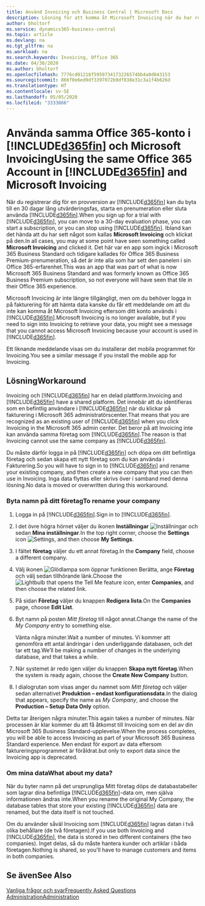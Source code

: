 ```yaml
---
title: Använd Invoicing och Business Central | Microsoft Docs
description: Lösning för att komma åt Microsoft Invoicing när du har registrerat dig för Dynamics 365 Business Central.
author: bholtorf
ms.service: dynamics365-business-central
ms.topic: article
ms.devlang: na
ms.tgt_pltfrm: na
ms.workload: na
ms.search.keywords: Invoicing, Office 365
ms.date: 04/30/2020
ms.author: bholtorf
ms.openlocfilehash: 7776cd01218f5959734173226574bb4a0d043153
ms.sourcegitcommit: 866f0e6ed9df3397072b9df838e31c3a1f4b626d
ms.translationtype: HT
ms.contentlocale: sv-SE
ms.lasthandoff: 05/05/2020
ms.locfileid: "3333866"
---
```

# <a name="using-the-same-office-365-account-in-d365fin-and-microsoft-invoicing"></a><span data-ttu-id="2a18f-103">Använda samma Office 365-konto i [!INCLUDE[d365fin](includes/d365fin_long_md.md)] och Microsoft Invoicing</span><span class="sxs-lookup"><span data-stu-id="2a18f-103">Using the same Office 365 Account in [!INCLUDE[d365fin](includes/d365fin_long_md.md)] and Microsoft Invoicing</span></span>
<span data-ttu-id="2a18f-104">När du registrerar dig för en provversion av [!INCLUDE[d365fin](includes/d365fin_md.md)] kan du byta till en 30 dagar lång utvärderingsfas, starta en prenumeration eller sluta använda [!INCLUDE[d365fin](includes/d365fin_md.md)].</span><span class="sxs-lookup"><span data-stu-id="2a18f-104">When you sign up for a trial with [!INCLUDE[d365fin](includes/d365fin_md.md)], you can move to a 30-day evaluation phase, you can start a subscription, or you can stop using [!INCLUDE[d365fin](includes/d365fin_md.md)].</span></span> <span data-ttu-id="2a18f-105">Ibland kan det hända att du har sett något som kallas **Microsoft Invoicing** och klickat på den.</span><span class="sxs-lookup"><span data-stu-id="2a18f-105">In all cases, you may at some point have seen something called **Microsoft Invoicing** and clicked it.</span></span> <span data-ttu-id="2a18f-106">Det här var en app som ingick i Microsoft 365 Business Standard och tidigare kallades för Office 365 Business Premium-prenumeration, så det är inte alla som har sett den panelen i sin Office 365-erfarenhet.</span><span class="sxs-lookup"><span data-stu-id="2a18f-106">This was an app that was part of what is now Microsoft 365 Business Standard and was formerly known as Office 365 Business Premium subscription, so not everyone will have seen that tile in their Office 365 experience.</span></span>  

<span data-ttu-id="2a18f-107">Microsoft Invoicing är inte längre tillgängligt, men om du behöver logga in på fakturering för att hämta data kanske du får ett meddelande om att du inte kan komma åt Microsoft Invoicing eftersom ditt konto används i [!INCLUDE[d365fin](includes/d365fin_md.md)].</span><span class="sxs-lookup"><span data-stu-id="2a18f-107">Microsoft Invoicing is no longer available, but if you need to sign into Invoicing to retrieve your data, you might see a message that you cannot access Microsoft Invoicing because your account is used in [!INCLUDE[d365fin](includes/d365fin_md.md)].</span></span>  

<span data-ttu-id="2a18f-108">Ett liknande meddelande visas om du installerar det mobila programmet för Invoicing.</span><span class="sxs-lookup"><span data-stu-id="2a18f-108">You see a similar message if you install the mobile app for Invoicing.</span></span>  

## <a name="workaround"></a><span data-ttu-id="2a18f-109">Lösning</span><span class="sxs-lookup"><span data-stu-id="2a18f-109">Workaround</span></span>
<span data-ttu-id="2a18f-110">Invoicing och [!INCLUDE[d365fin](includes/d365fin_md.md)] har en delad plattform.</span><span class="sxs-lookup"><span data-stu-id="2a18f-110">Invoicing and [!INCLUDE[d365fin](includes/d365fin_md.md)] have a shared platform.</span></span> <span data-ttu-id="2a18f-111">Det innebär att du identifieras som en befintlig användare i [!INCLUDE[d365fin](includes/d365fin_md.md)] när du klickar på fakturering i Microsoft 365 administratörscenter.</span><span class="sxs-lookup"><span data-stu-id="2a18f-111">That means that you are recognized as an existing user of [!INCLUDE[d365fin](includes/d365fin_md.md)] when you click Invoicing in the Microsoft 365 admin center.</span></span> <span data-ttu-id="2a18f-112">Det beror på att Invoicing inte kan använda samma företag som [!INCLUDE[d365fin](includes/d365fin_md.md)].</span><span class="sxs-lookup"><span data-stu-id="2a18f-112">The reason is that Invoicing cannot use the same company as [!INCLUDE[d365fin](includes/d365fin_md.md)].</span></span>  

<span data-ttu-id="2a18f-113">Du måste därför logga in på [!INCLUDE[d365fin](includes/d365fin_md.md)] och döpa om ditt befintliga företag och sedan skapa ett nytt företag som du kan använda i Fakturering.</span><span class="sxs-lookup"><span data-stu-id="2a18f-113">So you will have to sign in to [!INCLUDE[d365fin](includes/d365fin_md.md)] and rename your existing company, and then create a new company that you can then use in Invoicing.</span></span> <span data-ttu-id="2a18f-114">Inga data flyttas eller skrivs över i samband med denna lösning.</span><span class="sxs-lookup"><span data-stu-id="2a18f-114">No data is moved or overwritten during this workaround.</span></span>

### <a name="to-rename-your-company"></a><span data-ttu-id="2a18f-115">Byta namn på ditt företag</span><span class="sxs-lookup"><span data-stu-id="2a18f-115">To rename your company</span></span>
1. <span data-ttu-id="2a18f-116">Logga in på [!INCLUDE[d365fin](includes/d365fin_md.md)].</span><span class="sxs-lookup"><span data-stu-id="2a18f-116">Sign in to [!INCLUDE[d365fin](includes/d365fin_md.md)].</span></span>
2. <span data-ttu-id="2a18f-117">I det övre högra hörnet väljer du ikonen **Inställningar** ![Inställningar](media/ui-experience/settings_icon_small.png "Inställningsikon för rollcenter") och sedan **Mina inställningar**.</span><span class="sxs-lookup"><span data-stu-id="2a18f-117">In the top right corner, choose the **Settings** icon ![Settings](media/ui-experience/settings_icon_small.png "Settings icon for role center"), and then choose **My Settings**.</span></span>
3. <span data-ttu-id="2a18f-118">I fältet **företag** väljer du ett annat företag.</span><span class="sxs-lookup"><span data-stu-id="2a18f-118">In the **Company** field, choose a different company.</span></span>
4. <span data-ttu-id="2a18f-119">Välj ikonen ![Glödlampa som öppnar funktionen Berätta](media/ui-search/search_small.png "Berätta vad du vill göra"), ange **Företag** och välj sedan tillhörande länk.</span><span class="sxs-lookup"><span data-stu-id="2a18f-119">Choose the ![Lightbulb that opens the Tell Me feature](media/ui-search/search_small.png "Tell me what you want to do") icon, enter **Companies**, and then choose the related link.</span></span>  
5. <span data-ttu-id="2a18f-120">På sidan **Företag** väljer du knappen **Redigera lista**.</span><span class="sxs-lookup"><span data-stu-id="2a18f-120">On the **Companies** page, choose **Edit List**.</span></span>  
6. <span data-ttu-id="2a18f-121">Byt namn på posten *Mitt företag* till något annat.</span><span class="sxs-lookup"><span data-stu-id="2a18f-121">Change the name of the *My Company* entry to something else.</span></span>  

    <span data-ttu-id="2a18f-122">Vänta några minuter.</span><span class="sxs-lookup"><span data-stu-id="2a18f-122">Wait a number of minutes.</span></span> <span data-ttu-id="2a18f-123">Vi kommer att genomföra ett antal ändringar i den underliggande databasen, och det tar ett tag.</span><span class="sxs-lookup"><span data-stu-id="2a18f-123">We’ll be making a number of changes in the underlying database, and that takes a while.</span></span>
7.  <span data-ttu-id="2a18f-124">När systemet är redo igen väljer du knappen **Skapa nytt företag**.</span><span class="sxs-lookup"><span data-stu-id="2a18f-124">When the system is ready again, choose the **Create New Company** button.</span></span>  
8.  <span data-ttu-id="2a18f-125">I dialogrutan som visas anger du namnet som *Mitt företag* och väljer sedan alternativet **Produktion – endast konfigurationsdata**.</span><span class="sxs-lookup"><span data-stu-id="2a18f-125">In the dialog that appears, specify the name as *My Company*, and choose the **Production – Setup Data Only** option.</span></span>  

<span data-ttu-id="2a18f-126">Detta tar återigen några minuter.</span><span class="sxs-lookup"><span data-stu-id="2a18f-126">This again takes a number of minutes.</span></span> <span data-ttu-id="2a18f-127">När processen är klar kommer du att få åtkomst till Invoicing som en del av din Microsoft 365 Business Standard-upplevelse.</span><span class="sxs-lookup"><span data-stu-id="2a18f-127">When the process completes, you will be able to access Invoicing as part of your Microsoft 365 Business Standard experience.</span></span> <span data-ttu-id="2a18f-128">Men endast för export av data eftersom faktureringsprogrammet är föråldrat.</span><span class="sxs-lookup"><span data-stu-id="2a18f-128">but only to export data since the Invoicing app is deprecated.</span></span>  

### <a name="what-about-my-data"></a><span data-ttu-id="2a18f-129">Om mina data</span><span class="sxs-lookup"><span data-stu-id="2a18f-129">What about my data?</span></span>
<span data-ttu-id="2a18f-130">När du byter namn på det ursprungliga Mitt företag döps de databastabeller som lagrar dina befintliga [!INCLUDE[d365fin](includes/d365fin_md.md)]-data om, men själva informationen ändras inte.</span><span class="sxs-lookup"><span data-stu-id="2a18f-130">When you rename the original My Company, the database tables that store your existing [!INCLUDE[d365fin](includes/d365fin_md.md)] data are renamed, but the data itself is not touched.</span></span>  

<span data-ttu-id="2a18f-131">Om du använder såväl Invoicing som [!INCLUDE[d365fin](includes/d365fin_md.md)] lagras datan i två olika behållare (de två företagen).</span><span class="sxs-lookup"><span data-stu-id="2a18f-131">If you use both Invoicing and [!INCLUDE[d365fin](includes/d365fin_md.md)], the data is stored in two different containers (the two companies).</span></span> <span data-ttu-id="2a18f-132">Inget delas, så du måste hantera kunder och artiklar i båda företagen.</span><span class="sxs-lookup"><span data-stu-id="2a18f-132">Nothing is shared, so you'll have to manage customers and items in both companies.</span></span>  

## <a name="see-also"></a><span data-ttu-id="2a18f-133">Se även</span><span class="sxs-lookup"><span data-stu-id="2a18f-133">See Also</span></span>
[<span data-ttu-id="2a18f-134">Vanliga frågor och svar</span><span class="sxs-lookup"><span data-stu-id="2a18f-134">Frequently Asked Questions</span></span>](across-faq.md)  
[<span data-ttu-id="2a18f-135">Administration</span><span class="sxs-lookup"><span data-stu-id="2a18f-135">Administration</span></span>](admin-setup-and-administration.md)  
